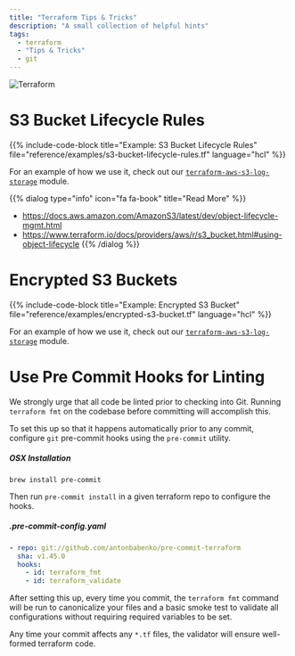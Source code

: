 ```yaml
---
title: "Terraform Tips & Tricks"
description: "A small collection of helpful hints"
tags:
  - terraform
  - "Tips & Tricks"
  - git
---
```


![Terraform](/assets/a1f105a-terraform.png)

# S3 Bucket Lifecycle Rules

{{% include-code-block title="Example: S3 Bucket Lifecycle Rules" file="reference/examples/s3-bucket-lifecycle-rules.tf" language="hcl" %}}

For an example of how we use it, check out our [`terraform-aws-s3-log-storage`](https://github.com/cloudposse/terraform-aws-s3-log-storage) module.

{{% dialog type="info" icon="fa fa-book" title="Read More" %}}
- <https://docs.aws.amazon.com/AmazonS3/latest/dev/object-lifecycle-mgmt.html>
- <https://www.terraform.io/docs/providers/aws/r/s3_bucket.html#using-object-lifecycle>
{{% /dialog %}}


# Encrypted S3 Buckets

{{% include-code-block title="Example: Encrypted S3 Bucket" file="reference/examples/encrypted-s3-bucket.tf" language="hcl" %}}

For an example of how we use it, check out our [`terraform-aws-s3-log-storage`](https://github.com/cloudposse/terraform-aws-s3-log-storage) module.

# Use Pre Commit Hooks for Linting

We strongly urge that all code be linted prior to checking into Git. Running `terraform fmt` on the codebase before committing will accomplish this.

To set this up so that it happens automatically prior to any commit, configure `git` pre-commit hooks using the `pre-commit` utility.

##### OSX Installation
```shell
brew install pre-commit
```

Then run `pre-commit install` in a given terraform repo to configure the hooks.

##### .pre-commit-config.yaml
```yaml
- repo: git://github.com/antonbabenko/pre-commit-terraform
  sha: v1.45.0
  hooks:
    - id: terraform_fmt
    - id: terraform_validate
```

After setting this up, every time you commit, the `terraform fmt` command will be run to canonicalize your files and a basic smoke test to validate all configurations without requiring required variables to be set.

Any time your commit affects any `*.tf` files, the validator will ensure well-formed terraform code.
